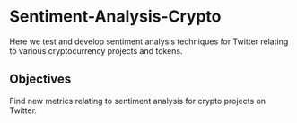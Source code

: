 # Sentiment-Analysis-Crypto
Here we test and develop sentiment analysis techniques for Twitter relating to various cryptocurrency projects and tokens.

## Objectives
Find new metrics relating to sentiment analysis for crypto projects on Twitter.
